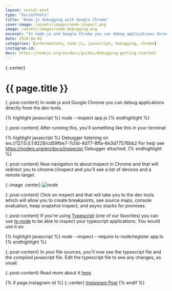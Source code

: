 ```yaml
---
layout: social-post
type: "SocialPosts"
title: "Node.js debugging with Google Chrome"
cover-image: /assets/images/node-inspect.png
image: /assets/images/node-debugging.png
excerpt: "In node.js and Google Chrome you can debug applications directly from the dev tools."
date: 2019-04-01
categories: [intermediate, node.js, javascript, debugging, chrome]
instagram-id: 
docs: https://nodejs.org/en/docs/guides/debugging-getting-started/
---
```

{:.center}
# {{ page.title }}

{:.post-content}
In node.js and Google Chrome you can debug applications directly from the dev tools.

{% highlight javascript %}
node --inspect app.js
{% endhighlight %}

{:.post-content}
After running this, you'll something like this in your terminal:

{% highlight javascript %}
Debugger listening on ws://127.0.0.1:9229/cd59fbe7-7c0d-4d77-8ffa-6e3d77576bb2
For help see https://nodejs.org/en/docs/inspector
Debugger attached.
{% endhighlight %}

{:.post-content}
Now navigation to about:inspect in Chrome and that will redirect you to chrome://inspect
and you'll see a list of devices and a remote target.

{:.image .center}
![node]({{page.image}})

{:.post-content}
Click on inspect and that will take you to the dev tools which will allow you
to create breakpoints, see source maps, console evaluation, heap snapshot inspect,
and async stacks for promises. 

{:.post-content}
If you're using <a href="https://www.typescriptlang.org/" target="_blank">Typescript</a>
(one of our favorites) you can use <a href="https://github.com/TypeStrong/ts-node" target="_blank">ts-node</a>
to be able to inspect your typescript applications. You would use it so:

{% highlight javascript %}
node --inspect --require ts-node/register app.ts
{% endhighlight %}

{:.post-content}
In your file sources, you'll now see the typescript file and the compiled javascript file.
Edit the typescript file to see any changes, as usual.

{:.post-content}
Read more about it <a href="{{page.docs}}" target="_blank">here</a>

{% if page.instagram-id %}
{:.center}
<a class="insta-link" href="https://www.instagram.com/p/{{page.instagram-id}}" target="_blank">Instagram Post</a>
{% endif %}
